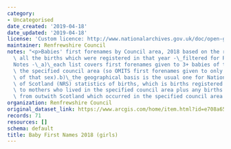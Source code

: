 ```yaml
---
category:
- Uncategorised
date_created: '2019-04-18'
date_updated: '2019-04-18'
license: 'Custom licence: http://www.nationalarchives.gov.uk/doc/open-government-licence/version/3/'
maintainer: Renfrewshire Council
notes: "<p>Babies' first forenames by Council area, 2018 based on the records for\
  \ all the births which were registered in that year -\_filtered for Renfrewshire.\_\
  Notes -\_a)\_each list covers first forenames given to 3+ babies of that sex in\
  \ the specified council area (so OMITS first forenames given to only 1-2 babies\
  \ of that sex).b)\_the geographical basis is the usual one for National Records\
  \ of Scotland (NRS) statistics of births, which is births registered in Scotland\
  \ to mothers who lived in the specified council area plus any births to mothers\
  \ from outwith Scotland which occurred in the specified council area.</p>"
organization: Renfrewshire Council
original_dataset_link: https://www.arcgis.com/home/item.html?id=e708a65d88c44191875a7ddb8c748113
records: 71
resources: []
schema: default
title: Baby First Names 2018 (girls)
---
```

